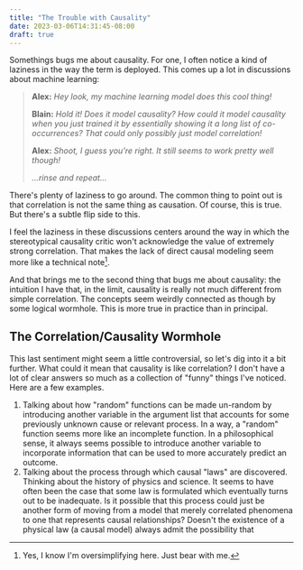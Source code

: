```yaml
---
title: "The Trouble with Causality"
date: 2023-03-06T14:31:45-08:00
draft: true
---
```


Somethings bugs me about causality.  For one, I often notice a kind of laziness
in the way the term is deployed.  This comes up a lot in discussions about
machine learning:

> **Alex:** *Hey look, my machine learning model does this cool thing!*
> 
> **Blain:** *Hold it!  Does it model causality?  How could it model causality
> when you just trained it by essentially showing it a long list of
> co-occurrences?  That could only possibly just model correlation!*
> 
> **Alex:** *Shoot, I guess you're right.  It still seems to work pretty well
> though!*
> 
> *...rinse and repeat...*

There's plenty of laziness to go around.  The common thing to point out is that
correlation is not the same thing as causation.  Of course, this is true.  But
there's a subtle flip side to this.

I feel the laziness in these discussions centers around the way in which the
stereotypical causality critic won't acknowledge the value of extremely strong
correlation.  That makes the lack of direct causal modeling seem more like a
technical note[^1].

And that brings me to the second thing that bugs me about causality: the
intuition I have that, in the limit, causality is really not much different
from simple correlation.  The concepts seem weirdly connected as though by some
logical wormhole.  This is more true in practice than in principal.

## The Correlation/Causality Wormhole

This last sentiment might seem a little controversial, so let's dig into it a
bit further. What could it mean that causality is like correlation?  I don't
have a lot of clear answers so much as a collection of "funny" things I've
noticed.  Here are a few examples.

1. Talking about how "random" functions can be made un-random by introducing
   another variable in the argument list that accounts for some previously
   unknown cause or relevant process.  In a way, a "random" function seems more
   like an incomplete function.  In a philosophical sense, it always seems
   possible to introduce another variable to incorporate information that can
   be used to more accurately predict an outcome.
2. Talking about the process through which causal "laws" are discovered.
   Thinking about the history of physics and science.  It seems to have often
   been the case that some law is formulated which eventually turns out to be
   inadequate.  Is it possible that this process could just be another form of
   moving from a model that merely correlated phenomena to one that represents
   causal relationships?  Doesn't the existence of a physical law (a causal
   model) always admit the possibility that

[^1]: Yes, I know I'm oversimplifying here.  Just bear with me.
